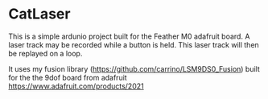 # CatLaser

This is a simple ardunio project built for the Feather M0 adafruit board.  A laser track may be recorded while a button is held.  This laser track will then be replayed on a loop.

It uses my fusion library (https://github.com/carrino/LSM9DS0_Fusion) built for the the 9dof board from adafruit https://www.adafruit.com/products/2021

